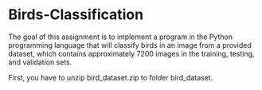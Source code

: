 # Birds-Classification
The goal of this assignment is to implement a program in the Python programming language that will classify birds in an image from a provided dataset, which contains approximately 7200 images in the training, testing, and validation sets.

First, you have to unzip bird_dataset.zip to folder bird_dataset.
